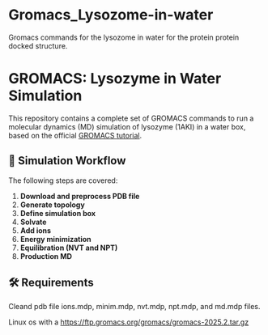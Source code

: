 # Gromacs_Lysozome-in-water
Gromacs commands for the lysozome in water for the protein protein docked structure. 

# GROMACS: Lysozyme in Water Simulation

This repository contains a complete set of GROMACS commands to run a molecular dynamics (MD) simulation of lysozyme (1AKI) in a water box, based on the official [GROMACS tutorial](http://www.mdtutorials.com/gmx/lysozyme/index.html).

## 🧪 Simulation Workflow

The following steps are covered:

1. **Download and preprocess PDB file**
2. **Generate topology**
3. **Define simulation box**
4. **Solvate**
5. **Add ions**
6. **Energy minimization**
7. **Equilibration (NVT and NPT)**
8. **Production MD**

## 🛠️ Requirements
Cleand pdb file
ions.mdp, minim.mdp, nvt.mdp, npt.mdp, and md.mdp files.

Linux os with a https://ftp.gromacs.org/gromacs/gromacs-2025.2.tar.gz
